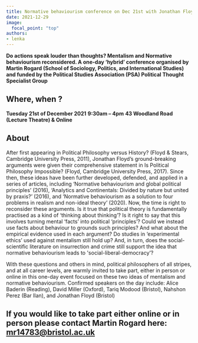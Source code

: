 ```yaml
---
title: Normative behaviourism conference on Dec 21st with Jonathan Floyd, Tariq Modood + special guests
date: 2021-12-29
image:
  focal_point: "top"
authors:
- lenka
---
```


**Do actions speak louder than thoughts? Mentalism and Normative behaviourism reconsidered. A one-day ‘hybrid’ conference organised by Martin Rogard (School of Sociology, Politics, and International Studies) and funded by the Political Studies Association (PSA) Political Thought Specialist Group**

<!--more-->
## Where, when ?

**Tuesday 21st of December 2021**
**9:30am – 4pm**
**43 Woodland Road (Lecture Theatre) & Online**

## About 

After first appearing in Political Philosophy versus History? (Floyd & Stears, Cambridge University Press, 2011), Jonathan Floyd’s ground-breaking arguments were given their comprehensive statement in Is Political Philosophy Impossible? (Floyd, Cambridge University Press, 2017). Since then, these ideas have been further developed, defended, and applied in a series of articles, including ‘Normative behaviourism and global political principles’ (2016), ‘Analytics and Continentals: Divided by nature but united by praxis?’ (2016), and ‘Normative behaviourism as a solution to four problems in realism and non-ideal theory’ (2020). Now, the time is right to reconsider these arguments. Is it true that political theory is fundamentally practised as a kind of ‘thinking about thinking’? Is it right to say that this involves turning mental ‘facts’ into political ‘principles’? Could we instead use facts about behaviour to grounds such principles? And what about the empirical evidence used in each argument? Do studies in ‘experimental ethics’ used against mentalism still hold up?
And, in turn, does the social-scientific literature on insurrection and crime still support the idea that normative behaviourism leads to  'social-liberal-democracy’?

With these questions and others in mind, political philosophers of all stripes, and at all career levels, are warmly invited to take part, either in person or online in this one-day event focused on these two ideas of mentalism and normative behaviourism. Confirmed speakers on the day include: Alice Baderin (Reading), David Miller (Oxford), Tariq Modood (Bristol), Nahshon Perez (Bar Ilan), and Jonathan Floyd (Bristol)

## If you would like to take part either online or in person please contact Martin Rogard here: mr14783@bristol.ac.uk